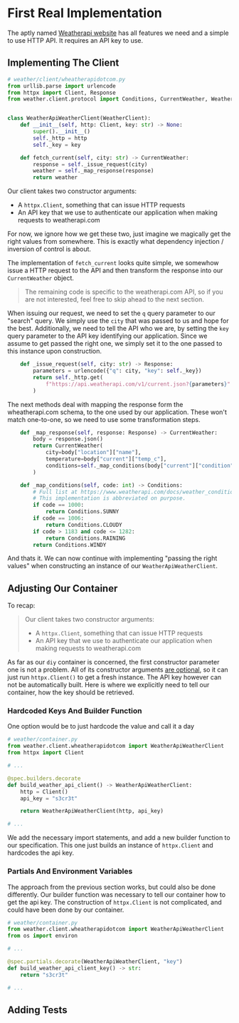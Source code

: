 # First Real Implementation

The aptly named [Weatherapi website](https://www.weatherapi.com) has all features we need and a simple to use HTTP API.
It requires an API key to use.

## Implementing The Client

```python
# weather/client/wheatherapidotcom.py
from urllib.parse import urlencode
from httpx import Client, Response
from weather.client.protocol import Conditions, CurrentWeather, WeatherClient


class WeatherApiWeatherClient(WeatherClient):
    def __init__(self, http: Client, key: str) -> None:
        super().__init__()
        self._http = http
        self._key = key

    def fetch_current(self, city: str) -> CurrentWeather:
        response = self._issue_request(city)
        weather = self._map_response(response)
        return weather
```

Our client takes two constructor arguments:

- A `httpx.Client`, something that can issue HTTP requests
- An API key that we use to authenticate our application when making requests to weatherapi.com

For now, we ignore how we get these two, just imagine we magically get the right values from somewhere.
This is exactly what dependency injection / inversion of control is about.

The implementation of `fetch_current` looks quite simple, we somewhow issue a HTTP request to the API and then transform the response into our `CurrentWeather` object.

> The remaining code is specific to the weatherapi.com API, so if you are not interested, feel free to skip ahead to the next section.

When issuing our request, we need to set the `q` query parameter to our "search" query.
We simply use the `city` that was passed to us and hope for the best.
Additionally, we need to tell the API who we are, by setting the `key` query parameter to the API key identifying our application.
Since we assume to get passed the right one, we simply set it to the one passed to this instance upon construction.

```python
    def _issue_request(self, city: str) -> Response:
        parameters = urlencode({"q": city, "key": self._key})
        return self._http.get(
            f"https://api.weatherapi.com/v1/current.json?{parameters}"
        )
```

The next methods deal with mapping the response form the wheatherapi.com schema, to the one used by our application.
These won't match one-to-one, so we need to use some transformation steps.

```python
    def _map_response(self, response: Response) -> CurrentWeather:
        body = response.json()
        return CurrentWeather(
            city=body["location"]["name"],
            temperature=body["current"]["temp_c"],
            conditions=self._map_conditions(body["current"]["condition"]["code"]),
        )

    def _map_conditions(self, code: int) -> Conditions:
        # Full list at https://www.weatherapi.com/docs/weather_conditions.json
        # This implementation is abbreviated on purpose.
        if code == 1000:
            return Conditions.SUNNY
        if code == 1006:
            return Conditions.CLOUDY
        if code > 1183 and code <= 1282:
            return Conditions.RAINING
        return Conditions.WINDY

```

And thats it.
We can now continue with implementing "passing the right values" when constructing an instance of our `WeatherApiWeatherClient`.

## Adjusting Our Container

To recap:

> Our client takes two constructor arguments:
>
> - A `httpx.Client`, something that can issue HTTP requests
> - An API key that we use to authenticate our application when making requests to weatherapi.com

As far as our `diy` container is concerned, the first constructor parameter one is not a problem.
All of its constructor arguments [are optional](https://www.python-httpx.org/api/#client), so it can just run `httpx.Client()` to get a fresh instance.
The API key however can not be automatically built.
Here is where we explicitly need to tell our container, how the key should be retrieved.

### Hardcoded Keys And Builder Function

One option would be to just hardcode the value and call it a day

```python
# weather/container.py
from weather.client.wheatherapidotcom import WeatherApiWeatherClient
from httpx import Client

# ...

@spec.builders.decorate
def build_weather_api_client() -> WeatherApiWeatherClient:
    http = Client()
    api_key = "s3cr3t"

    return WeatherApiWeatherClient(http, api_key)

# ...
```

We add the necessary import statements, and add a new builder function to our specification.
This one just builds an instance of `httpx.Client` and hardcodes the api key.

### Partials And Environment Variables

The approach from the previous section works, but could also be done differently.
Our builder function was necessary to tell our container how to get the api key.
The construction of `httpx.Client` is not complicated, and could have been done by our container.

```python
# weather/container.py
from weather.client.wheatherapidotcom import WeatherApiWeatherClient
from os import environ

# ...

@spec.partials.decorate(WeatherApiWeatherClient, "key")
def build_weather_api_client_key() -> str:
    return "s3cr3t"

# ...
```

## Adding Tests
